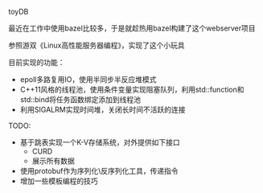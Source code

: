 toyDB

最近在工作中使用bazel比较多，于是就趁热用bazel构建了这个webserver项目

参照游双《Linux高性能服务器编程》，实现了这个小玩具

目前实现的功能：

* epoll多路复用IO，使用半同步半反应堆模式
* C++11风格的线程池，使用条件变量实现阻塞队列，利用std::function和std::bind将任务函数绑定添加到线程池
* 利用SIGALRM实现时间堆，关闭长时间不活跃的连接

TODO:
* 基于跳表实现一个K-V存储系统，对外提供如下接口
    * CURD
    * 展示所有数据
* 使用protobuf作为序列化\反序列化工具，传递指令
* 增加一些模板编程的技巧
